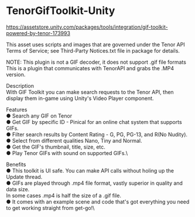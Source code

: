 # TenorGifToolkit-Unity

https://assetstore.unity.com/packages/tools/integration/gif-toolkit-powered-by-tenor-173993

This asset uses scripts and images that are governed under the Tenor API Terms of Service; see Third-Party Notices.txt file in package for details.

NOTE: This plugin is not a GIF decoder, it does not support .gif file formats\
This is a plugin that communicates with TenorAPI and grabs the .MP4 version.

Description\
With GIF Toolkit you can make search requests to the Tenor API, then display them in-game using Unity's Video Player component.

Features\
● Search any GIF on Tenor\
● Get GIF by specific ID - Pinical for an online chat system that supports GIFs.\
● Filter search results by Content Rating - G, PG, PG-13, and R(No Nudity).\
● Select from different qualities Nano, Tiny and Normal.\
● Get the GIF's thumbnail, title, size, etc.\
● Play Tenor GIFs with sound on supported GIFs.\

Benefits\
● This toolkit is UI safe. You can make API calls without holing up the Update thread.\
● GIFs are played through .mp4 file format, vastly superior in quality and data size.\
In some cases .mp4 is half the size of a .gif file.\
● It comes with an example scene and code that's got everything you need to get working straight from get-go!\
